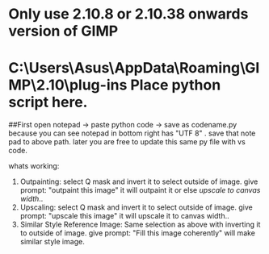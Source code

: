 # Only use 2.10.8 or 2.10.38 onwards version of GIMP
# C:\Users\Asus\AppData\Roaming\GIMP\2.10\plug-ins Place python script here.
  ##First open notepad -> paste python code -> save as codename.py because you can see notepad in bottom right has "UTF 8" . save that note pad to above path. later you are free to update this same py file with vs code.

whats working: 
1. Outpainting: select Q mask and invert it to select outside of image. give prompt: "outpaint this image" it will outpaint it or else *upscale to canvas width*..
2. Upscaling: select Q mask and invert it to select outside of image. give prompt: "upscale this image" it will upscale it to canvas width..
3. Similar Style Reference Image: Same selection as above with inverting it to outside of image. give prompt: "Fill this image coherently" will make similar style image.
